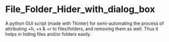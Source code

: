 # File_Folder_Hider_with_dialog_box
 A python GUI script (made with Tkinter) for semi-automating the process of attributing +h, +s & +r to files/folders, and removing them as well. Thus it helps in hiding files and/or folders easily.
